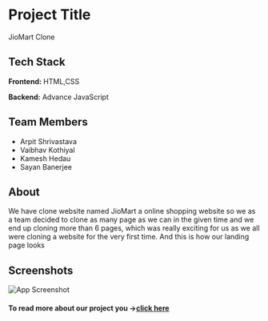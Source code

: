
# Project Title

JioMart Clone

## Tech Stack

**Frontend:** HTML,CSS

**Backend:** Advance JavaScript


## Team Members

- Arpit Shrivastava
- Vaibhav Kothiyal
- Kamesh Hedau
- Sayan Banerjee


## About

We have clone website named JioMart a online shopping website so we as a team decided to clone as many page as we can in the given time and we end up cloning more than 6 pages, which was really exciting for us as we all were cloning a website for the very first time. And this is how our landing page looks


## Screenshots

![App Screenshot](https://i.ibb.co/YBvP5Mk/Screenshot-1447.png)



#### To read more about our project you ->[click here](https://medium.com/@arpitshrivastava764/clone-of-jiomart-com-by-using-html-css-and-javascript-e334d066b20c)
 
 

